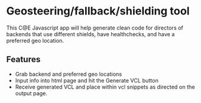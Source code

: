 # Geosteering/fallback/shielding tool

This C@E Javascript app will help generate clean code for directors of backends that use different shields, have healthchecks, and have a preferred geo location.

## Features

* Grab backend and preferred geo locations
* Input info into html page and hit the Generate VCL button
* Receive generated VCL and place within vcl snippets as directed on the output page.
